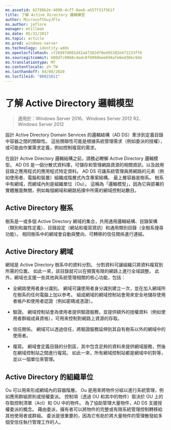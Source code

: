 ```yaml
---
ms.assetid: 62708b2e-4090-4cf7-8ae6-a557f31f561f
title: 了解 Active Directory 邏輯模型
author: MicrosoftGuyJFlo
ms.author: joflore
manager: mtillman
ms.date: 05/31/2017
ms.topic: article
ms.prod: windows-server
ms.technology: identity-adds
ms.openlocfilehash: cf2b997d601d42a47282df0ed95382e471233ff6
ms.sourcegitcommit: b00d7c8968c4adc8f699dbee694afe6ed36bc9de
ms.translationtype: MT
ms.contentlocale: zh-TW
ms.lasthandoff: 04/08/2020
ms.locfileid: "80821611"
---
```

# <a name="understanding-the-active-directory-logical-model"></a>了解 Active Directory 邏輯模型

>適用於：Windows Server 2016、Windows Server 2012 R2、Windows Server 2012

設計 Active Directory Domain Services 的邏輯結構（AD DS）牽涉到定義目錄中容器之間的關聯性。 這些關聯性可能是根據系統管理需求（例如委派的授權），或可能由作業需求定義，例如控制複寫的需求。  
  
在設計 Active Directory 邏輯結構之前，請務必瞭解 Active Directory 邏輯模型。 AD DS 是一個分散式資料庫，可儲存和管理網路資源的相關資訊，以及啟用目錄之應用程式的應用程式特定資料。 AD DS 可讓系統管理員將網路的元素（例如使用者、電腦和裝置）組織成階層式內含專案結構。 最上層容器是樹系。 樹系中有網域，而網域內則是組織單位（Ou）。 這稱為「邏輯模型」，因為它與部署的實體層面無關，例如每個網域和網路拓撲中所需的網域控制站數目。  
  
## <a name="active-directory-forest"></a>Active Directory 樹系  
樹系是一或多個 Active Directory 網域的集合，共用通用邏輯結構、目錄架構（類別和屬性定義）、目錄設定（網站和複寫資訊）和通用類別目錄（全樹系搜尋功能）。 相同樹系中的網域會自動與雙向、可轉移的信任關係進行連結。  
  
## <a name="active-directory-domain"></a>Active Directory 網域  
網域是 Active Directory 樹系中的資料分割。 分割資料可讓組織只將資料複寫到所需的位置。 如此一來，該目錄就可以在頻寬有限的網路上進行全域調整。 此外，網域也支援一些其他與系統管理相關的核心功能，包括：  
  
-   全網路使用者身分識別。 網域可讓使用者身分識別建立一次，並在加入網域所在樹系的任何電腦上加以參考。 組成網域的網域控制站會用來安全地儲存使用者帳戶和使用者認證（例如密碼或憑證）。  
  
-   驗證。 網域控制站會為使用者提供驗證服務，並提供額外的授權資料（例如使用者群組成員資格），可用來控制對網路上資源的存取。  
  
-   信任關係。 網域可以透過信任，將驗證服務延伸到其自有樹系以外的網域中的使用者。  
  
-   複寫。 網域會定義目錄的分割區，其中包含足夠的資料來提供網域服務，然後在網域控制站之間進行複寫。 如此一來，所有網域控制站都是網域中的對等，並以一個單位來管理。  
  
## <a name="active-directory-organizational-units"></a>Active Directory 的組織單位  
Ou 可以用來形成網域內的容器階層。 Ou 是用來將物件分組以進行系統管理，例如應用群組原則或授權委派。 控制項（透過 OU 和其中的物件）取決於 OU 上的存取控制清單（Acl）和 OU 中的物件。 為了協助管理大量物件，AD DS 支援授權委派的概念。 藉由委派，擁有者可以將物件的完整或有限系統管理控制轉移給其他使用者或群組。 委派是很重要的，因為它有助於將大量物件的管理散發給多個受信任執行管理工作的人。  
  


